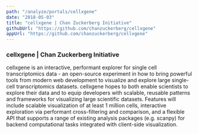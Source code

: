 ```yaml
---
path: "/analyze/portals/cellxgene"
date: "2018-05-03"
title: "cellxgene | Chan Zuckerberg Initiative"
githubUrl: "https://github.com/chanzuckerberg/cellxgene"
appUrl: "https://github.com/chanzuckerberg/cellxgene"
---
```


### cellxgene | Chan Zuckerberg Initiative

cellxgene is an interactive, performant explorer for single cell transcriptomics data - an open-source experiment in how to bring powerful tools from modern web development to visualize and explore large single-cell transcriptomics datasets. cellxgene hopes to both enable scientists to explore their data and to equip developers with scalable, reusable patterns and frameworks for visualizing large scientific datasets. Features will include scalable visualization of at least 1 million cells, interactive exploration via performant cross-filtering and comparison, and a flexible API that supports a range of existing analysis packages (e.g. scanpy) for backend computational tasks integrated with client-side visualization.
